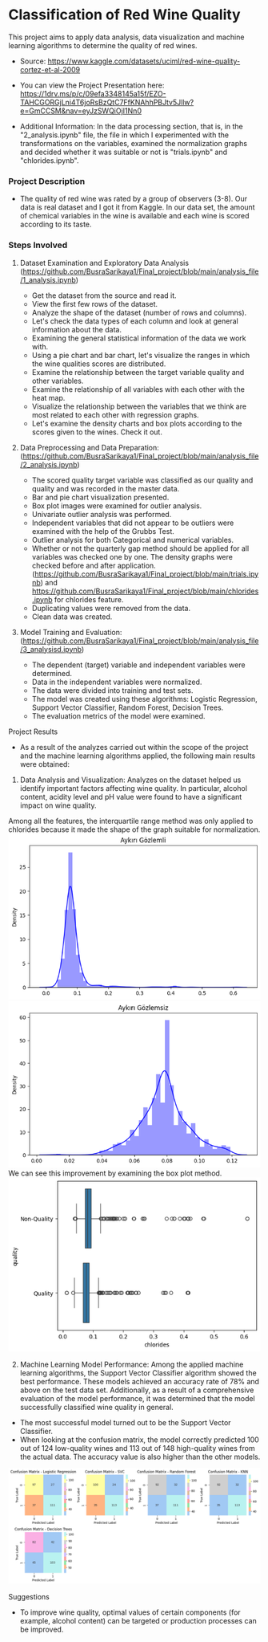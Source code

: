 # Classification of Red Wine Quality

This project aims to apply data analysis, data visualization and machine learning algorithms to determine the quality of red wines. 

- Source: https://www.kaggle.com/datasets/uciml/red-wine-quality-cortez-et-al-2009

- You can view the Project Presentation here: https://1drv.ms/p/c/09efa3348145a15f/EZO-TAHCGORGjLni4T6joRsBzQtC7FfKNAhhPBJtv5Jllw?e=GmCCSM&nav=eyJzSWQiOjI1Nn0
          
- Additional Information: In the data processing section, that is, in the "2_analysis.ipynb" file, the file in which I experimented with the transformations on the variables, examined the normalization graphs and decided whether it was suitable or not is "trials.ipynb" and "chlorides.ipynb".

### Project Description

- The quality of red wine was rated by a group of observers (3-8). Our data is real dataset and I got it from Kaggle. In our data set, the amount of chemical variables in the wine is available and each wine is scored according to its taste.

### Steps Involved
1. Dataset Examination and Exploratory Data Analysis (https://github.com/BusraSarikaya1/Final_project/blob/main/analysis_file/1_analysis.ipynb)
	 - Get the dataset from the source and read it.
     - View the first few rows of the dataset.
     - Analyze the shape of the dataset (number of rows and columns).
     - Let's check the data types of each column and look at general information about the data.
	 - Examining the general statistical information of the data we work with.
	 - Using a pie chart and bar chart, let's visualize the ranges in which the wine qualities scores are distributed.
	 - Examine the relationship between the target variable quality and other variables.
	 - Examine the relationship of all variables with each other with the heat map.
	 - Visualize the relationship between the variables that we think are most related to each other with regression graphs.
	 - Let's examine the density charts and box plots according to the scores given to the wines. Check it out.


2. Data Preprocessing and Data Preparation:(https://github.com/BusraSarikaya1/Final_project/blob/main/analysis_file/2_analysis.ipynb)
     - The scored quality target variable was classified as our quality and quality and was recorded in the master data.
	 - Bar and pie chart visualization presented.
	 - Box plot images were examined for outlier analysis.
	 - Univariate outlier analysis was performed.
	 - Independent variables that did not appear to be outliers were examined with the help of the Grubbs Test.
	 - Outlier analysis for both Categorical and numerical variables.
	 - Whether or not the quarterly gap method should be applied for all variables was checked one by one. The density graphs were checked before and after application.(https://github.com/BusraSarikaya1/Final_project/blob/main/trials.ipynb) and https://github.com/BusraSarikaya1/Final_project/blob/main/chlorides.ipynb for chlorides feature.
	 - Duplicating values were removed from the data.
	 - Clean data was created.


3. Model Training and Evaluation:(https://github.com/BusraSarikaya1/Final_project/blob/main/analysis_file/3_analysisd.ipynb)
     - The dependent (target) variable and independent variables were determined.
	 - Data in the independent variables were normalized.
	 - The data were divided into training and test sets.
	 - The model was created using these algorithms: Logistic Regression, Support Vector Classifier, Random Forest, Decision Trees.
	 - The evaluation metrics of the model were examined.

Project Results

- As a result of the analyzes carried out within the scope of the project and the machine learning algorithms applied, the following main results were obtained:

1) Data Analysis and Visualization: Analyzes on the dataset helped us identify important factors affecting wine quality. In particular, alcohol content, acidity level and pH value were found to have a significant impact on wine quality.

Among all the features, the interquartile range method was only applied to chlorides because it made the shape of the graph suitable for normalization.
![alt text](image-1.png)
![alt text](image-2.png)
We can see this improvement by examining the box plot method.
![alt text](image-3.png)

2) Machine Learning Model Performance: Among the applied machine learning algorithms, the Support Vector Classifier algorithm showed the best performance. These models achieved an accuracy rate of 78% and above on the test data set. Additionally, as a result of a comprehensive evaluation of the model performance, it was determined that the model successfully classified wine quality in general.
- The most successful model turned out to be the Support Vector Classifier.
- When looking at the confusion matrix, the model correctly predicted 100 out of 124 low-quality wines and 113 out of 148 high-quality wines from the actual data. The accuracy value is also higher than the other models.

![alt text](image.png)

Suggestions
- To improve wine quality, optimal values of certain components (for example, alcohol content) can be targeted or production processes can be improved.







